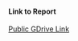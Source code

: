 #### Link to Report

[Public GDrive Link](https://drive.google.com/drive/folders/0B95nwbaDLsQ6VHFsQWpubTJJSWc?usp=sharing)
